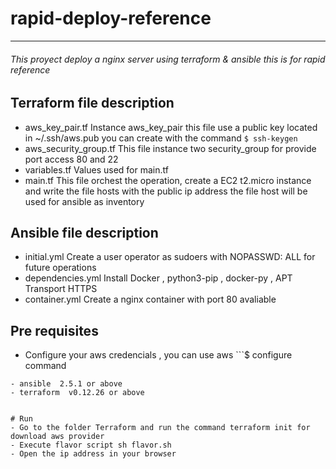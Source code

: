 # rapid-deploy-reference
---
###### This proyect deploy a nginx server using terraform & ansible this is for rapid reference 

## Terraform file description

- aws_key_pair.tf
Instance aws_key_pair this file use a public key located in ~/.ssh/aws.pub you can create with the command ```$ ssh-keygen ```
- aws_security_group.tf
This file instance two security_group for provide port access 80 and 22
- variables.tf
Values used for main.tf 
- main.tf
This file orchest the operation, create a EC2 t2.micro instance and write the file hosts with the public ip address
the file host will be used for ansible as inventory

## Ansible file description

- initial.yml
Create a user operator as sudoers with NOPASSWD: ALL for future operations
- dependencies.yml
Install Docker , python3-pip , docker-py , APT Transport HTTPS
- container.yml
Create a nginx container with port 80 avaliable


## Pre requisites
- Configure your aws credencials , you can use aws ```$ configure command
```the profile used is for main.tf is default
- ansible  2.5.1 or above
- terraform  v0.12.26 or above 


# Run 
- Go to the folder Terraform and run the command terraform init for download aws provider
- Execute flavor script sh flavor.sh 
- Open the ip address in your browser
